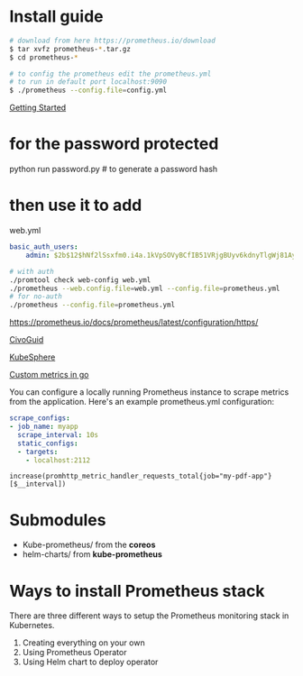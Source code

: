 # Install guide
```bash
# download from here https://prometheus.io/download
$ tar xvfz prometheus-*.tar.gz
$ cd prometheus-*

# to config the prometheus edit the prometheus.yml
# to run in default port localhost:9090
$ ./prometheus --config.file=config.yml
```

[Getting Started](https://prometheus.io/docs/prometheus/latest/getting_started/)

# for the password protected

python run password.py # to generate a password hash
# then use it to add
web.yml
```yaml
basic_auth_users:
    admin: $2b$12$hNf2lSsxfm0.i4a.1kVpSOVyBCfIB51VRjgBUyv6kdnyTlgWj81Ay
```
```sh
# with auth
./promtool check web-config web.yml
./prometheus --web.config.file=web.yml --config.file=prometheus.yml
# for no-auth
./prometheus --config.file=prometheus.yml
```
https://prometheus.io/docs/prometheus/latest/configuration/https/

[CivoGuid](https://www.civo.com/learn/kubernetes-monitoring-with-prometheus-and-grafana?utm_content=buffer6db09&utm_medium=organic-twitter&utm_source=twitter&utm_campaign=civo-buffer)

[KubeSphere](https://docs.google.com/presentation/d/1Z7FtqKsZJEoTrN1Lpnm5SkC5bNKl4jUyGSi4PLA4MU8/edit#slide=id.g106ddafd2d0_2_248)


[Custom metrics in go](https://prometheus.io/docs/guides/go-application/)

You can configure a locally running Prometheus instance to scrape metrics from the application. Here's an example prometheus.yml configuration:
```yaml
scrape_configs:
- job_name: myapp
  scrape_interval: 10s
  static_configs:
  - targets:
    - localhost:2112
```


```promql
increase(promhttp_metric_handler_requests_total{job="my-pdf-app"}[$__interval])
```

# Submodules
* Kube-prometheus/ from the **coreos**
* helm-charts/ from **kube-prometheus**

# Ways to install Prometheus stack
There are three different ways to setup the Prometheus monitoring stack in Kubernetes.
1. Creating everything on your own
2. Using Prometheus Operator
3. Using Helm chart to deploy operator

